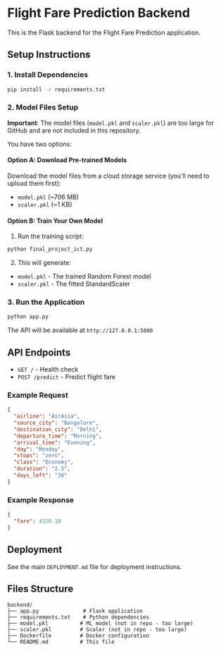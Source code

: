 # Flight Fare Prediction Backend

This is the Flask backend for the Flight Fare Prediction application.

## Setup Instructions

### 1. Install Dependencies
```bash
pip install -r requirements.txt
```

### 2. Model Files Setup

**Important**: The model files (`model.pkl` and `scaler.pkl`) are too large for GitHub and are not included in this repository.

You have two options:

#### Option A: Download Pre-trained Models
Download the model files from a cloud storage service (you'll need to upload them first):
- `model.pkl` (~706 MB)
- `scaler.pkl` (~1 KB)

#### Option B: Train Your Own Model
1. Run the training script:
```bash
python final_project_ict.py
```

2. This will generate:
- `model.pkl` - The trained Random Forest model
- `scaler.pkl` - The fitted StandardScaler

### 3. Run the Application
```bash
python app.py
```

The API will be available at `http://127.0.0.1:5000`

## API Endpoints

- `GET /` - Health check
- `POST /predict` - Predict flight fare

### Example Request
```json
{
  "airline": "AirAsia",
  "source_city": "Bangalore",
  "destination_city": "Delhi",
  "departure_time": "Morning",
  "arrival_time": "Evening",
  "day": "Monday",
  "stops": "zero",
  "class": "Economy",
  "duration": "2.5",
  "days_left": "30"
}
```

### Example Response
```json
{
  "fare": 4320.18
}
```

## Deployment

See the main `DEPLOYMENT.md` file for deployment instructions.

## Files Structure
```
backend/
├── app.py              # Flask application
├── requirements.txt    # Python dependencies
├── model.pkl          # ML model (not in repo - too large)
├── scaler.pkl         # Scaler (not in repo - too large)
├── Dockerfile         # Docker configuration
└── README.md          # This file
```
